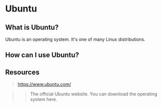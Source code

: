 [//]: # (Ubuntu README.md)

# Ubuntu

## What is Ubuntu?

Ubuntu is an operating system. It's one of many Linux distributions. 

## How can I use Ubuntu?

## Resources

> https://www.ubuntu.com/

>> The official Ubuntu website. You can download the operating system here.

